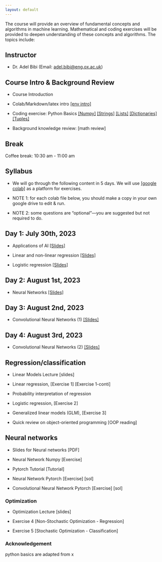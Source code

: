 ```yaml
---
layout: default
---
```


The course will provide an overview of fundamental concepts and algorithms in machine learning. Mathematical and coding exercises will be provided to deepen understanding of these concepts and algorithms. The topics include:

## Instructor
* Dr. Adel Bibi (Email: adel.bibi@eng.ox.ac.uk)


## Course Intro & Background Review

* Course Introduction

* Colab/Markdown/latex intro [[env intro]](https://colab.research.google.com/drive/1DHVIdXVouXhQmnusmR-JLGBqT2_TsxCF?usp=sharing)

* Coding exercise: Python Basics [[Numpy]](https://colab.research.google.com/drive/1N_LQdkRL-PrQqtrUtKOXDDRxKW7Whioh?usp=sharing) [[Strings]](https://colab.research.google.com/drive/16QB0e6reXr0aYg3QMJbb2Kjpd93cZ1qJ?usp=sharing) [[Lists]](https://colab.research.google.com/drive/1cHDaCeHUbNzV-zHpYPRBMNohL4dbxeqB?usp=sharing) [[Dictionaries]](https://colab.research.google.com/drive/1pofof5pxzbliUlgZOKAA5LdA6YMqGGuK?usp=sharing) [[Tuples]](https://colab.research.google.com/drive/1nqqTPS9GZYyQ9rdCPbMZFWoKdmjtFZv9?usp=sharing)

* Background knowledge review: [math review]

##  Break
Coffee break: 10:30 am - 11:00 am

## Syllabus

* We will go through the following content in 5 days. We will use [[google colab]](https://colab.research.google.com/) as a platform for exercises.

* NOTE 1: for each colab file below, you should make a copy in your own google drive to edit & run.

* NOTE 2: some questions are “optional”—you are suggested but not required to do.

## Day 1: July 30th, 2023
* Applications of AI [[Slides]](https://docs.google.com/presentation/d/1LMnpF8G8BmttVlG22AAL3bpVYPjjyGuTvM67_YU_drM/edit?usp=sharing)

* Linear and non-linear regression [[Slides]](https://docs.google.com/presentation/d/1NWlQGnMTl_LLMUHhFIyfeeSZ2CA9GFzCtXvIlX2tHyA/edit?usp=sharing)

*  Logistic regression [[Slides]](https://docs.google.com/presentation/d/1U7vSdTIBkPDe7YIQahcCwMhym2THBIaj_0vzWZ_dkaQ/edit?usp=sharing)

## Day 2: August 1st, 2023

*  Neural Networks [[Slides]](https://docs.google.com/presentation/d/1Hn60l775ITw2Sk7sZXSDQGPQK0dq8KX3yDw3fyA8RbQ/edit?usp=sharing)

## Day 3: August 2nd, 2023

*  Convolutional Neural Networks (1) [[Slides]](https://docs.google.com/presentation/d/15YykQY2zD_vB0s3wAvQJ33XE74V-NvB9hpsUQXUfRO8/edit?usp=sharing)

## Day 4: August 3rd, 2023

* Convolutional Neural Networks (2) [[Slides]](https://docs.google.com/presentation/d/15YykQY2zD_vB0s3wAvQJ33XE74V-NvB9hpsUQXUfRO8/edit?usp=sharing)

## Regression/classification
* Linear Models Lecture [slides]

* Linear regression, [Exercise 1] [Exercise 1-conti]

* Probability interpretation of regression

* Logistic regression, [Exercise 2]

* Generalized linear models (GLM), [Exercise 3]

* Quick review on object-oriented programming [OOP reading]

## Neural networks

* Slides for Neural networks [PDF]

* Neural Network Numpy [Exercise]

* Pytorch Tutorial [Tutorial]

* Neural Network Pytorch [Exercise] [sol]

* Convolutional Neural Network Pytorch [Exercise] [sol]

### Optimization
  
* Optimization Lecture [slides]
 
* Exercise 4 [Non-Stochastic Optimization - Regression]

* Exercise 5 [Stochastic Optimization - Classification]

### Acknowledgement
python basics are adapted from x
